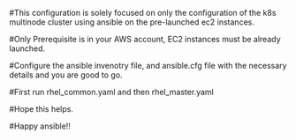#This configuration is solely focused on only the configuration of the k8s multinode cluster using ansible on the pre-launched ec2 instances.

#Only Prerequisite is in your AWS account, EC2 instances must be already launched.

#Configure the ansible invenotry file, and ansible.cfg file with the necessary details and you are good to go.

#First run rhel_common.yaml and then rhel_master.yaml

#Hope this helps.

#Happy ansible!!
